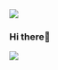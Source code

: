 <img src="https://img.shields.io/badge/Instagram-E4405F?style=flat-square&logo=Intagram&logoColor=#E4405F"/>

### Hi there👋


<img src="https://img.shields.io/badge/AndroidAuto-3DDC84?style=flat-square&logo=Android&logoColor=white"/>

<!--
**seodevv/seodevv** is a ✨ _special_ ✨ repository because its `README.md` (this file) appears on your GitHub profile.

Here are some ideas to get you started:

- 🔭 I’m currently working on ...
- 🌱 I’m currently learning ...
- 👯 I’m looking to collaborate on ...
- 🤔 I’m looking for help with ...
- 💬 Ask me about ...
- 📫 How to reach me: ...
- 😄 Pronouns: ...
- ⚡ Fun fact: ...
-->
